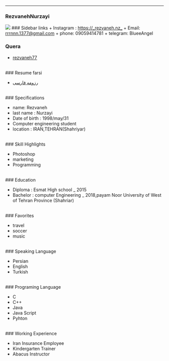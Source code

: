 ---
### RezvanehNurzayi
<img src="https://camo.githubusercontent.com/5b655bb487f7f4dda535c48939ff3ec2affcdbd456194763dd91487e254b4f98/687474703a2f2f7331352e7069636f66696c652e636f6d2f66696c652f383430393832353231382f4d59584a5f32303230313030333030303233323239325f736176652e6a7067">
### Sidebar links
+ Instagram : <a href="https://instagram.com/_rezvaneh.nz_?igshid=ec71hpahsz5q">https://_rezvaneh.nz_</a>
+ Email: <a href="https://mail.google.com/mail/u/0/?tab=rm&ogbl">rrrnnn.1377@gmail.com</a>
+ phone: 09059414781
+ telegram: <a herf="https://t.me/BlueeAngel">BlueeAngel</a>
<br>

### Quera


+ <a href="https://quera.ir/profile/rezvaneh77">rezvaneh77
</a>

<br>
### Resume farsi


+ [رزومه فارسی](/resume-fa)

<br>
### Specifications


+ name: Rezvaneh
+ last name : Nurzayi
+ Date of birth : 1998/may/31
+ Computer engineering student
+ location : IRAN,TEHRAN(Shahriyar)

<br>
### Skill Highlights

+ Photoshop
+ marketing
+ Programming

<br>
### Education


+ Diploma : Esmat High school
_ 2015
+ Bachelor : computer Engineering
_ 2018,payam Noor University of West of Tehran Province (Shahriar)

<br>
### Favorites


+ travel
+ soccer
+ music

<br>
### Speaking Language


+ Persian
+ English
+ Turkish

<br>
### Programing Language


+ C
+ C++
+ Java
+ Java Script
+ Pyhton

<br>
### Working Experience


+ Iran Insurance Employee
+ Kindergarten Trainer
+ Abacus Instructor



